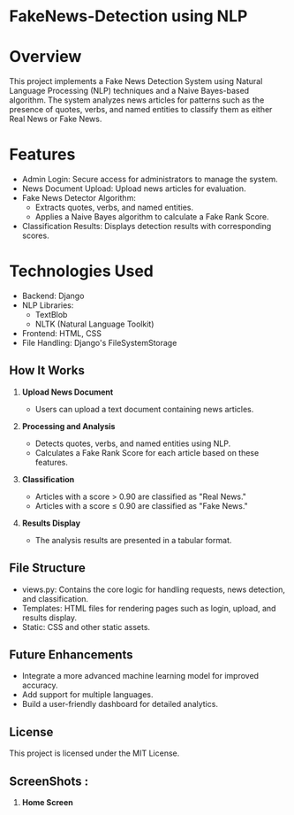 # FakeNews-Detection using NLP

# Overview
This project implements a Fake News Detection System using Natural Language Processing (NLP) techniques and a Naive Bayes-based algorithm. The system analyzes news articles for patterns such as the presence of quotes, verbs, and named entities to classify them as either Real News or Fake News.

# Features
* Admin Login: Secure access for administrators to manage the system. <br/>
* News Document Upload: Upload news articles for evaluation. <br/>
* Fake News Detector Algorithm: <br/>
    * Extracts quotes, verbs, and named entities.<br/>
    * Applies a Naive Bayes algorithm to calculate a Fake Rank Score.<br/>
* Classification Results: Displays detection results with corresponding scores.<br/>

# Technologies Used
* Backend: Django <br/>
* NLP Libraries:<br/>
   * TextBlob<br/>
   * NLTK (Natural Language Toolkit)<br/>
* Frontend: HTML, CSS<br/>
* File Handling: Django's FileSystemStorage<br/>

## **How It Works**

1. **Upload News Document**  
   - Users can upload a text document containing news articles.  

2. **Processing and Analysis**  
   - Detects quotes, verbs, and named entities using NLP.  
   - Calculates a Fake Rank Score for each article based on these features.  

3. **Classification**  
   - Articles with a score > 0.90 are classified as "Real News."  
   - Articles with a score ≤ 0.90 are classified as "Fake News."  

4. **Results Display**  
   - The analysis results are presented in a tabular format.

## File Structure
* views.py: Contains the core logic for handling requests, news detection, and classification.
* Templates: HTML files for rendering pages such as login, upload, and results display.
* Static: CSS and other static assets.

## Future Enhancements
* Integrate a more advanced machine learning model for improved accuracy.
* Add support for multiple languages.
* Build a user-friendly dashboard for detailed analytics.

## License
This project is licensed under the MIT License.


## **ScreenShots :**
1. **Home Screen**
   

